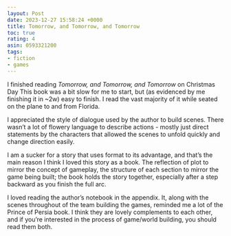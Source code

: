 ```yaml
---
layout: Post
date: 2023-12-27 15:58:24 +0000
title: Tomorrow, and Tomorrow, and Tomorrow
toc: true
rating: 4
asin: 0593321200
tags:
- fiction
- games
---
```


I finished reading *Tomorrow, and Tomorrow, and Tomorrow* on Christmas Day
This book was a bit slow for me to start, but \(as evidenced by me finishing it in ~2w\) easy to finish\. I read the vast majority of it while seated on the plane to and from Florida\.

I appreciated the style of dialogue used by the author to build scenes\. There wasn’t a lot of flowery language to describe actions \- mostly just direct statements by the characters that allowed the scenes to unfold quickly and change direction easily\.

I am a sucker for a story that uses format to its advantage, and that’s the main reason I think I loved this story as a book\. The reflection of plot to mirror the concept of gameplay, the structure of each section to mirror the game being built; the book holds the story together, especially after a step backward as you finish the full arc\. 

I loved reading the author’s notebook in the appendix\. It, along with the scenes throughout of the team building the games, reminded me a lot of the Prince of Persia book\. I think they are lovely complements to each other, and if you’re interested in the process of game/world building, you should read them both\.
